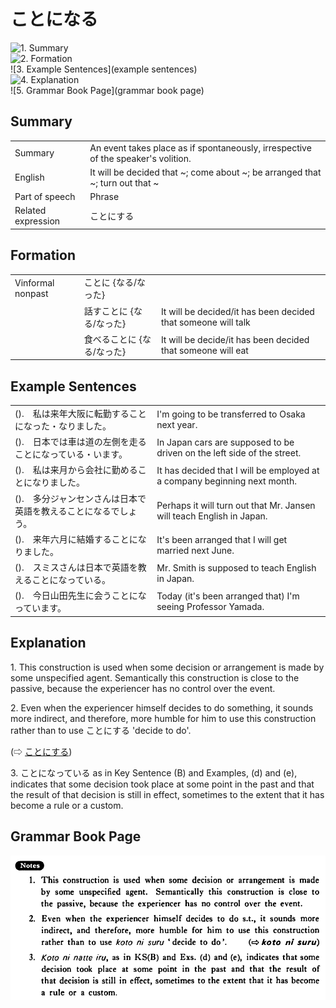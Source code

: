 # ことになる

![1. Summary](summary)<br>
![2. Formation](formation)<br>
![3. Example Sentences](example sentences)<br>
![4. Explanation](explanation)<br>
![5. Grammar Book Page](grammar book page)<br>


## Summary

<table><tr>   <td>Summary</td>   <td>An event takes place as if spontaneously, irrespective of the speaker's volition.</td></tr><tr>   <td>English</td>   <td>It will be decided that ~; come about ~; be arranged that ~; turn out that ~</td></tr><tr>   <td>Part of speech</td>   <td>Phrase</td></tr><tr>   <td>Related expression</td>   <td>ことにする</td></tr></table>

## Formation

<table class="table"> <tbody><tr class="tr head"> <td class="td"><span class="bold"><span>Vinformal nonpast</span></span></td> <td class="td"><span class="concept">ことに</span><span> {<span class="concept">なる</span>/<span class="concept">なった</span>}</span></td> <td class="td"><span>&nbsp;</span></td> </tr> <tr class="tr"> <td class="td"><span>&nbsp;</span></td> <td class="td"><span>話す<span class="concept">ことに</span></span><span> {<span class="concept">なる</span>/<span class="concept">なった</span>}</span></td> <td class="td"><span>It    will be decided/it has been decided that someone will talk</span></td> </tr> <tr class="tr"> <td class="td"><span>&nbsp;</span></td> <td class="td"><span>食べる<span class="concept">ことに</span></span><span> {<span class="concept">なる</span>/<span class="concept">なった</span>}</span></td> <td class="td"><span>It    will be decide/it has been decided that someone will eat</span></td> </tr></tbody></table>

## Example Sentences

<table><tr>   <td>().　私は来年大阪に転勤することになった・なりました。</td>   <td>I'm going to be transferred to Osaka next year.</td></tr><tr>   <td>().　日本では車は道の左側を走ることになっている・います。</td>   <td>In Japan cars are supposed to be driven on the left side of the street.</td></tr><tr>   <td>().　私は来月から会社に勤めることになりました。</td>   <td>It has decided that I will be employed at a company beginning next month.</td></tr><tr>   <td>().　多分ジャンセンさんは日本で英語を教えることになるでしょう。</td>   <td>Perhaps it will turn out that Mr. Jansen will teach English in Japan.</td></tr><tr>   <td>().　来年六月に結婚することになりました。</td>   <td>It's been arranged that I will get married next June.</td></tr><tr>   <td>().　スミスさんは日本で英語を教えることになっている。</td>   <td>Mr. Smith is supposed to teach English in Japan.</td></tr><tr>   <td>().　今日山田先生に会うことになっています。</td>   <td>Today (it's been arranged that) I'm seeing Professor Yamada.</td></tr></table>

## Explanation

<p>1. This construction is used when some decision or arrangement is made by some unspecified agent. Semantically this construction is close to the passive, because the experiencer has no control over the event.</p>  <p>2. Even when the experiencer himself decides to do something, it sounds more indirect, and therefore, more humble for him to use this construction rather than to use ことにする 'decide to do'.</p>  <p>(⇨ <a href="#㊦ ことにする">ことにする</a>)</p>  <p>3. <span class="cloze">ことになっている</span> as in Key Sentence (B) and Examples, (d) and (e), indicates that some decision took place at some point in the past and that the result of that decision is still in effect, sometimes to the extent that it has become a rule or a custom.</p>

## Grammar Book Page

![](../img/Basicことになる.png)

